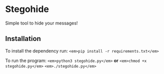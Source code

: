 # Stegohide
Simple tool to hide your messages!


## Installation
To install the dependency run:
`<em>pip install -r requirements.txt</em>`

To run the program:
`<em>python3 stegohide.py</em>`
**or**
`<em>chmod +x stegohide.py</em>`
`<em>./stegohide.py</em>`
